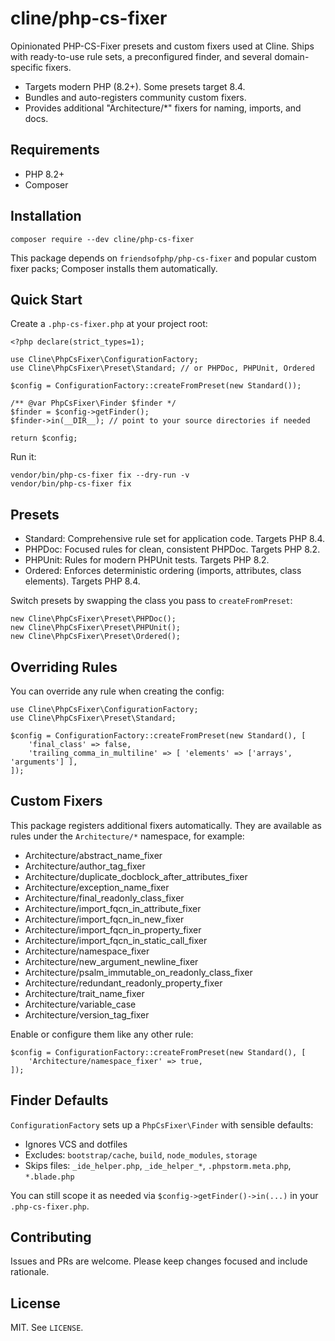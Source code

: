 # cline/php-cs-fixer

Opinionated PHP-CS-Fixer presets and custom fixers used at Cline. Ships with ready-to-use rule sets, a preconfigured finder, and several domain-specific fixers.

- Targets modern PHP (8.2+). Some presets target 8.4.
- Bundles and auto-registers community custom fixers.
- Provides additional "Architecture/*" fixers for naming, imports, and docs.

## Requirements

- PHP 8.2+
- Composer

## Installation

```
composer require --dev cline/php-cs-fixer
```

This package depends on `friendsofphp/php-cs-fixer` and popular custom fixer packs; Composer installs them automatically.

## Quick Start

Create a `.php-cs-fixer.php` at your project root:

```
<?php declare(strict_types=1);

use Cline\PhpCsFixer\ConfigurationFactory;
use Cline\PhpCsFixer\Preset\Standard; // or PHPDoc, PHPUnit, Ordered

$config = ConfigurationFactory::createFromPreset(new Standard());

/** @var PhpCsFixer\Finder $finder */
$finder = $config->getFinder();
$finder->in(__DIR__); // point to your source directories if needed

return $config;
```

Run it:

```
vendor/bin/php-cs-fixer fix --dry-run -v
vendor/bin/php-cs-fixer fix
```

## Presets

- Standard: Comprehensive rule set for application code. Targets PHP 8.4.
- PHPDoc: Focused rules for clean, consistent PHPDoc. Targets PHP 8.2.
- PHPUnit: Rules for modern PHPUnit tests. Targets PHP 8.2.
- Ordered: Enforces deterministic ordering (imports, attributes, class elements). Targets PHP 8.4.

Switch presets by swapping the class you pass to `createFromPreset`:

```
new Cline\PhpCsFixer\Preset\PHPDoc();
new Cline\PhpCsFixer\Preset\PHPUnit();
new Cline\PhpCsFixer\Preset\Ordered();
```

## Overriding Rules

You can override any rule when creating the config:

```
use Cline\PhpCsFixer\ConfigurationFactory;
use Cline\PhpCsFixer\Preset\Standard;

$config = ConfigurationFactory::createFromPreset(new Standard(), [
    'final_class' => false,
    'trailing_comma_in_multiline' => [ 'elements' => ['arrays', 'arguments'] ],
]);
```

## Custom Fixers

This package registers additional fixers automatically. They are available as rules under the `Architecture/*` namespace, for example:

- Architecture/abstract_name_fixer
- Architecture/author_tag_fixer
- Architecture/duplicate_docblock_after_attributes_fixer
- Architecture/exception_name_fixer
- Architecture/final_readonly_class_fixer
- Architecture/import_fqcn_in_attribute_fixer
- Architecture/import_fqcn_in_new_fixer
- Architecture/import_fqcn_in_property_fixer
- Architecture/import_fqcn_in_static_call_fixer
- Architecture/namespace_fixer
- Architecture/new_argument_newline_fixer
- Architecture/psalm_immutable_on_readonly_class_fixer
- Architecture/redundant_readonly_property_fixer
- Architecture/trait_name_fixer
- Architecture/variable_case
- Architecture/version_tag_fixer

Enable or configure them like any other rule:

```
$config = ConfigurationFactory::createFromPreset(new Standard(), [
    'Architecture/namespace_fixer' => true,
]);
```

## Finder Defaults

`ConfigurationFactory` sets up a `PhpCsFixer\Finder` with sensible defaults:

- Ignores VCS and dotfiles
- Excludes: `bootstrap/cache`, `build`, `node_modules`, `storage`
- Skips files: `_ide_helper.php`, `_ide_helper_*`, `.phpstorm.meta.php`, `*.blade.php`

You can still scope it as needed via `$config->getFinder()->in(...)` in your `.php-cs-fixer.php`.

## Contributing

Issues and PRs are welcome. Please keep changes focused and include rationale.

## License

MIT. See `LICENSE`.
